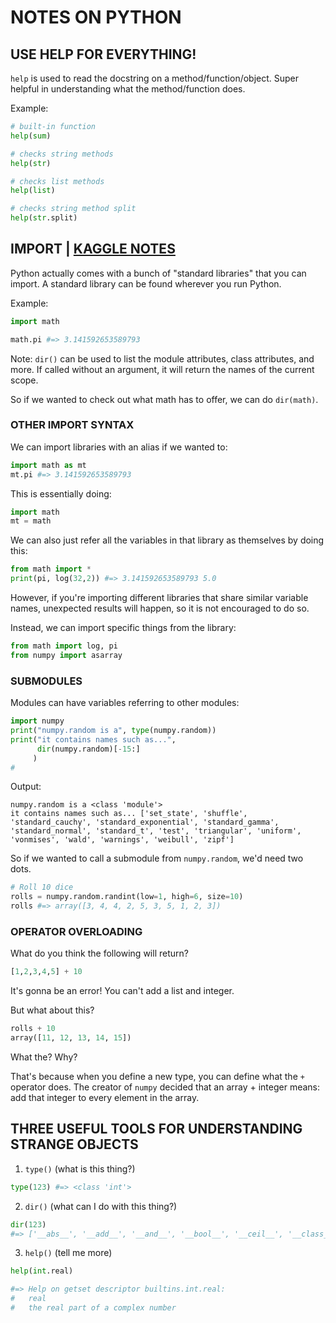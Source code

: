 # NOTES ON PYTHON

## USE HELP FOR EVERYTHING!

`help` is used to read the docstring on a method/function/object. Super helpful in understanding what the method/function does.

Example:

```python
# built-in function
help(sum)

# checks string methods
help(str)

# checks list methods
help(list)

# checks string method split
help(str.split)
```

## IMPORT | [KAGGLE NOTES](https://www.kaggle.com/colinmorris/working-with-external-libraries)

Python actually comes with a bunch of "standard libraries" that you can import. A standard library can be found wherever you run Python.

Example:

```python
import math

math.pi #=> 3.141592653589793
```

Note: `dir()` can be used to list the module attributes, class attributes, and more. If called without an argument, it will return the names of the current scope. 

So if we wanted to check out what math has to offer, we can do `dir(math)`.

### OTHER IMPORT SYNTAX

We can import libraries with an alias if we wanted to:

```python
import math as mt
mt.pi #=> 3.141592653589793
```

This is essentially doing:

```python
import math
mt = math
```

We can also just refer all the variables in that library as themselves by doing this:

```python
from math import *
print(pi, log(32,2)) #=> 3.141592653589793 5.0
```

However, if you're importing different libraries that share similar variable names, unexpected results will happen, so it is not encouraged to do so. 

Instead, we can import specific things from the library:

```python
from math import log, pi
from numpy import asarray
```

### SUBMODULES

Modules can have variables referring to other modules:

```python
import numpy
print("numpy.random is a", type(numpy.random))
print("it contains names such as...",
      dir(numpy.random)[-15:]
     )
#
```

Output:

```shell
numpy.random is a <class 'module'>
it contains names such as... ['set_state', 'shuffle', 'standard_cauchy', 'standard_exponential', 'standard_gamma', 'standard_normal', 'standard_t', 'test', 'triangular', 'uniform', 'vonmises', 'wald', 'warnings', 'weibull', 'zipf']
```

So if we wanted to call a submodule from `numpy.random`, we'd need two dots.

```python
# Roll 10 dice
rolls = numpy.random.randint(low=1, high=6, size=10)
rolls #=> array([3, 4, 4, 2, 5, 3, 5, 1, 2, 3])
```

### OPERATOR OVERLOADING

What do you think the following will return?

```python
[1,2,3,4,5] + 10
```

It's gonna be an error! You can't add a list and integer.

But what about this?

```python
rolls + 10
array([11, 12, 13, 14, 15])
```

What the? Why?

That's because when you define a new type, you can define what the `+` operator does. The creator of `numpy` decided that an array + integer means: add that integer to every element in the array.

## THREE USEFUL TOOLS FOR UNDERSTANDING STRANGE OBJECTS

1. `type()` (what is this thing?)

```python
type(123) #=> <class 'int'>
```

2. `dir()` (what can I do with this thing?)

```python
dir(123)
#=> ['__abs__', '__add__', '__and__', '__bool__', '__ceil__', '__class__', '__delattr__', '__dir__', '__divmod__', '__doc__', '__eq__', '__float__', '__floor__', '__floordiv__', '__format__', '__ge__', '__getattribute__', '__getnewargs__', '__gt__', '__hash__', '__index__', '__init__', '__init_subclass__', '__int__', '__invert__', '__le__', '__lshift__', '__lt__', '__mod__', '__mul__', '__ne__', '__neg__', '__new__', '__or__', '__pos__', '__pow__', '__radd__', '__rand__', '__rdivmod__', '__reduce__', '__reduce_ex__', '__repr__', '__rfloordiv__', '__rlshift__', '__rmod__', '__rmul__', '__ror__', '__round__', '__rpow__', '__rrshift__', '__rshift__', '__rsub__', '__rtruediv__', '__rxor__', '__setattr__', '__sizeof__', '__str__', '__sub__', '__subclasshook__', '__truediv__', '__trunc__', '__xor__', 'bit_length', 'conjugate', 'denominator', 'from_bytes', 'imag', 'numerator', 'real', 'to_bytes']
```

3. `help()` (tell me more)

```python
help(int.real) 

#=> Help on getset descriptor builtins.int.real:
#   real
#   the real part of a complex number
```